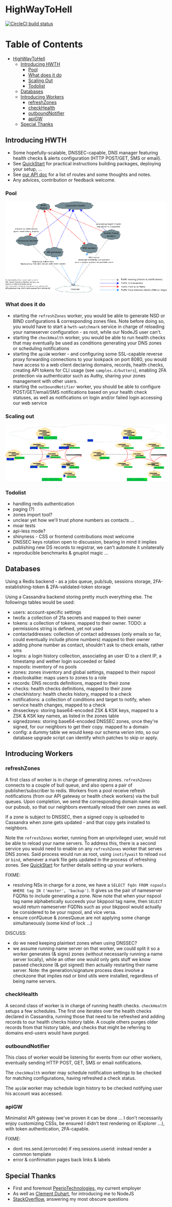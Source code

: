 # HighWayToHell

[![CircleCI build status](https://circleci.com/gh/faust64/highwaytohell/tree/master.svg?style=shield)](https://circleci.com/gh/faust64/highwaytohell/tree/master)

Table of Contents
=================

  * [HighWayToHell](#highwaytohell)
    * [Introducing HWTH](#introducing-hwth)
      * [Pool](#pool)
      * [What does it do](#what-does-it-do)
      * [Scaling Out](#scaling-out)
      * [Todolist](#todolist)
    * [Databases](#databases)
    * [Introducing Workers](#introducing-workers)
      * [refreshZones](#refreshzones)
      * [checkHealth](#checkhealth)
      * [outboundNotifier](#outboundnotifier)
      * [apiGW](#apigw)
    * [Special Thanks](#special-thanks)

## Introducing HWTH

 * Some hopefully-scalable, DNSSEC-capable, DNS manager featuring health checks
   & alerts configuration (HTTP POST/GET, SMS or email).
 * See [QuickStart](QUICKSTART.md) for practical instructions building packages,
   deploying your setup, ...
 * See [our API doc](API.md) for a list of routes and some thoughts and notes.
 * Any advices, contribution or feedback welcome.

### Pool

![HWTH Pool Illustrated](samples.d/diags/hwth.png)

### What does it do

 * starting the `refreshZones` worker, you would be able to generate NSD or
   BIND configurations & corresponding zones files. Note before doing so,
   you would have to start a `hwth-watchmark` service in charge of reloading
   your nameserver configuration - as root, while our NodeJS user can't.
 * starting the `checkHealth` worker, you would be able to run health checks
   that may eventually be used as conditions generating your DNS zones or
   scheduling notifications
 * starting the `apiGW` worker - and configuring some SSL-capable reverse
   proxy forwarding connections to your lookpack on port 8080, you would
   have access to a web client declaring domains, records, health checks,
   creating API tokens for CLI usage (see `samples.d/butters`), enabling
   2FA protection via authenticator such as Authy, sharing your zones
   management with other users.
 * starting the `outboundNotifier` worker, you should be able to configure
   POST/GET/email/SMS notifications based on your health check statuses,
   as well as notifications on login and/or failed login accessing our
   web service

### Scaling out

![Scaling out HWTH](samples.d/diags/hwth-distribution.png)

### Todolist

 * handling redis authentication
 * paging (?)
 * zones import tool?
 * unclear yet how we'll trust phone numbers as contacts ...
 * moar tests
 * api-less mode?
 * shinyness - CSS or frontend contributions most welcome
 * DNSSEC keys rotation open to discussion, bearing in mind it implies
   publishing new DS records to registrar, we can't automate it unilaterally
 * reproducible benchmarks & gnuplot magic ...

## Databases

Using a Redis backend - as a jobs queue, pub/sub, sessions storage,
2FA-establishing-token & 2FA-validated-token storage

Using a Cassandra backend storing pretty much everything else. The followings
tables would be used:

 * users: account-specific settings
 * twofa: a collection of 2fa secrets and mapped to their owner
 * tokens: a collection of tokens, mapped to their owner. TODO: a permissions
   string is defined, yet not used
 * contactaddresses: collection of contact addresses (only emails so far,
   could eventually include phone numbers) mapped to their owner
 * adding phone number as contact, shouldn't ask to check emails, rather sms
 * logins: a login history collection, associating an user ID to a client IP,
   a timestamp and wether login succeeded or failed
 * nspools: inventory of ns pools
 * zones: zones inventory and global settings, mapped to their nspool
 * rbaclookalike: maps users to zones to a role
 * records: DNS records definitions, mapped to their zone
 * checks: health checks definitions, mapped to their zone
 * checkhistory: health checks history, mapped to a check
 * notifications: a collection of conditions and target to notify, when service
   health changes, mapped to a check
 * dnsseckeys: storing base64-encoded ZSK & KSK keys, mapped to a ZSK & KSK
   key names, as listed in the zones table
 * signedzones: storing base64-encoded DNSSEC zones, once they're signed, for
   our neighbors to get their copy. mapped to a domain
 * config: a dummy table we would keep our schema verion into, so our database
   upgrade script can identify which patches to skip or apply.

## Introducing Workers

### refreshZones

A first class of worker is in charge of generating zones. `refreshZones`
connects to a couple of bull queue, and also opens a pair of
publisher/subscriber to redis.
Workers from a pool receive refresh notifications (from our API gateway or
health check workers) via the bull queues.
Upon completion, we send the corresponding domain name into our pubsub, so
that our neighbors eventually reload their own zones as well.

If a zone is subject to DNSSEC, then a signed copy is uploaded to Cassandra
when zone gets updated - and that copy gets installed to neighbors.

Note the `refreshZones` worker, running from an unprivileged user, would not be
able to reload your name servers. To address this, there is a second service you
would need to enable on any `refreshZones` worker that serves DNS zones. Said
process would run as root, using `inotifywait` to reload `nsd` or `bind`,
whenever a mark file gets updated in the process of refreshing zones. See
[QuickStart](QUICKSTART.md) for further details setting up your workers.

FIXME:

 * resolving NSs in charge for a zone, we have a
   `SELECT fqdn FROM nspools WHERE tag IN ('master', 'backup')`. It gives us the
   pair of nameserver FQDNs to include generating a zone. Now note that when
   your nspool tag name alphabetically succeeds your bkppool tag name, then
   `SELECT` would return nameserver FQDNs such as your bkppool would actually be
   considered to be your nspool, and vice versa.
 * ensure confQueue & zonesQueue are not applying some change simultaneously
   (some kind of lock ...)

DISCUSS:

 * do we need keeping plaintext zones when using DNSSEC?
 * we assume running name server on that worker, we could split it so a worker
   generates (& signs) zones (without necessarily running a name server
   locally), while an other one would only gets stuff we know passed checkzone
   (& got signed) then actually restarting their name server. Note: the
   generation/signature process does involve a checkzone that implies nsd or
   bind utils were installed, regardless of being name servers.

### checkHealth

A second class of worker is in charge of running health checks. `checkHealth`
setups a few schedules.
The first one iterates over the health checks declared in Cassandra, running
those that need to be refreshed and adding records to our health checks history
table.
A couple others purges older records from that history table, and checks that
might be referring to domains end-users would have purged.

### outboundNotifier

This class of worker would be listening for events from our other workers,
eventually sending HTTP POST, GET, SMS or email notifications.

The `checkHealth` worker may schedule notification settings to be checked for
matching configurations, having refreshed a check status.

The `apiGW` worker may schedule login history to be checked notifying user
his account was accessed.

### apiGW

Minimalist API gateway (we've proven it can be done ... I don't necessarily
enjoy customizing CSSs, be ensured I didn't test rendering on IExplorer ...),
with token authentication, 2FA-capable.

FIXME:

 * dont res.send.(errorcode) if req.sessions.userid: instead render a common
   template
 * error & confirmation pages back links & labels

## Special Thanks

 * First and foremost [PeerioTechnologies](https://www.peerio.com), my current employer
 * As well as [Clement Duhart](https://github.com/slash6475), for introducing me to NodeJS
 * [StackOverflow](https://stackoverflow.com), answering my most obscure questions
